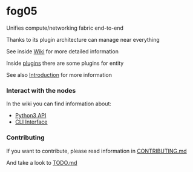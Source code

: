 # fog05


Unifies compute/networking fabric end-to-end

Thanks to its plugin architecture can manage near everything

See inside [Wiki](https://github.com/eclipse/fog05/wiki) for more detailed information

Inside [plugins](./plugins) there are some plugins for entity

See also [Introduction](https://github.com/eclipse/fog05/blob/master/Introduction.md) for more information

### Interact with the nodes

In the wiki you can find information about:

- [Python3 API](https://github.com/eclipse/fog05/wiki/fog05-Python-API)
- [CLI Interface](https://github.com/eclipse/fog05/wiki/CLI-Interface)


### Contributing

If you want to contribute, please read information in [CONTRIBUTING.md](./CONTRIBUTING.md)

And take a look to [TODO.md](./TODO.md)